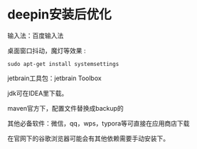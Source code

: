 # deepin安装后优化

输入法：百度输入法

桌面窗口抖动，魔灯等效果 :

```
sudo apt-get install systemsettings
```

jetbrain工具包：jetbrain Toolbox

jdk可在IDEA里下载。

maven官方下，配置文件替换成backup的

其他必备软件：微信，qq，wps，typora等可直接在应用商店下载

在官网下的谷歌浏览器可能会有其他依赖需要手动安装下。

